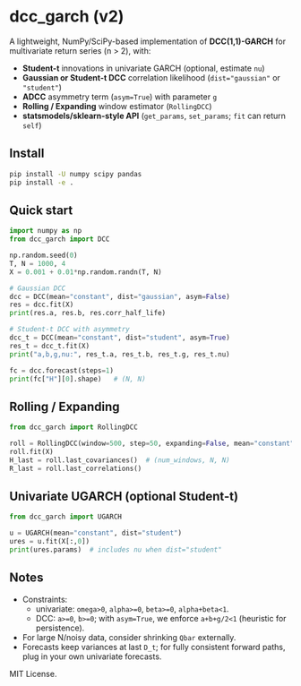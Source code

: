 # dcc_garch (v2)

A lightweight, NumPy/SciPy-based implementation of **DCC(1,1)-GARCH** for multivariate return series (n > 2), with:

- **Student-t** innovations in univariate GARCH (optional, estimate `nu`)
- **Gaussian or Student-t DCC** correlation likelihood (`dist="gaussian"` or `"student"`)
- **ADCC** asymmetry term (`asym=True`) with parameter `g`
- **Rolling / Expanding** window estimator (`RollingDCC`)
- **statsmodels/sklearn-style API** (`get_params`, `set_params`; `fit` can return `self`)

## Install

```bash
pip install -U numpy scipy pandas
pip install -e .
```

## Quick start

```python
import numpy as np
from dcc_garch import DCC

np.random.seed(0)
T, N = 1000, 4
X = 0.001 + 0.01*np.random.randn(T, N)

# Gaussian DCC
dcc = DCC(mean="constant", dist="gaussian", asym=False)
res = dcc.fit(X)
print(res.a, res.b, res.corr_half_life)

# Student-t DCC with asymmetry
dcc_t = DCC(mean="constant", dist="student", asym=True)
res_t = dcc_t.fit(X)
print("a,b,g,nu:", res_t.a, res_t.b, res_t.g, res_t.nu)

fc = dcc.forecast(steps=1)
print(fc["H"][0].shape)   # (N, N)
```

## Rolling / Expanding

```python
from dcc_garch import RollingDCC

roll = RollingDCC(window=500, step=50, expanding=False, mean="constant", dist="gaussian", asym=False)
roll.fit(X)
H_last = roll.last_covariances()  # (num_windows, N, N)
R_last = roll.last_correlations()
```

## Univariate UGARCH (optional Student-t)

```python
from dcc_garch import UGARCH

u = UGARCH(mean="constant", dist="student")
ures = u.fit(X[:,0])
print(ures.params)  # includes nu when dist="student"
```

## Notes

- Constraints: 
  - univariate: `omega>0`, `alpha>=0`, `beta>=0`, `alpha+beta<1`.
  - DCC: `a>=0`, `b>=0`; with `asym=True`, we enforce `a+b+g/2<1` (heuristic for persistence).
- For large N/noisy data, consider shrinking `Qbar` externally.
- Forecasts keep variances at last `D_t`; for fully consistent forward paths, plug in your own univariate forecasts.

MIT License.
